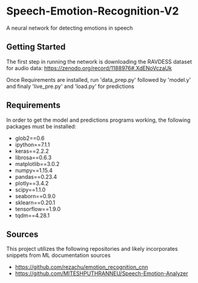 # Speech-Emotion-Recognition-V2

A neural network for detecting emotions in speech 

## Getting Started

The first step in running the network is downloading  the RAVDESS dataset for audio data:
https://zenodo.org/record/1188976#.XdENoVczaUk

Once Requirements are installed, run 'data_prep.py' followed by 'model.y' and finaly 'live_pre.py' and 'load.py' for predictions

## Requirements

In order to get the model and predictions programs working, the following packages must be installed:
  * glob2==0.6
  * ipython==7.1.1
  * keras==2.2.2
  * librosa==0.6.3
  * matplotlib==3.0.2
  * numpy==1.15.4
  * pandas==0.23.4
  * plotly==3.4.2
  * scipy==1.1.0
  * seaborn==0.9.0
  * sklearn==0.20.1
  * tensorflow==1.9.0
  * tqdm==4.28.1



## Sources 
This project utilizes the following repositories and likely incorporates snippets from ML documentation sources 
* https://github.com/rezachu/emotion_recognition_cnn
* https://github.com/MITESHPUTHRANNEU/Speech-Emotion-Analyzer
